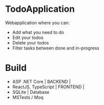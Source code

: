 ﻿# TodoApplication
Webapplication where you can:
* Add what you need to do
* Edit your todos
* Delete your todos
* Filter tasks between done and in-progress
# Build
* ASP .NET Core | BACKEND |
* ReactJS, TypeScript | FRONTEND |
* SQLite | Database
* MSTests / Moq
